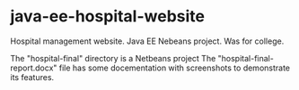 # java-ee-hospital-website
Hospital management website. Java EE Nebeans project. Was for college.

The "hospital-final" directory is a Netbeans project
The "hospital-final-report.docx" file has some docementation with screenshots to demonstrate its features.
